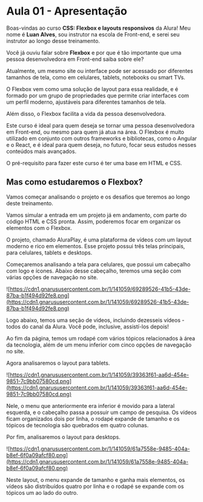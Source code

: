 # Aula 01 - Apresentação

Boas-vindas ao curso **CSS: Flexbox e layouts responsivos** da Alura! Meu nome é **Luan Alves**, sou instrutor na escola de Front-end, e serei seu instrutor ao longo desse treinamento.

Você já ouviu falar sobre **Flexbox** e por que é tão importante que uma pessoa desenvolvedora em Front-end saiba sobre ele?

Atualmente, um mesmo site ou interface pode ser acessado por diferentes tamanhos de tela, como em celulares, tablets, notebooks ou smart TVs.

O Flexbox vem como uma solução de layout para essa realidade, e é formado por um grupo de propriedades que permite criar interfaces com um perfil moderno, ajustáveis para diferentes tamanhos de tela.

Além disso, o Flexbox facilita a vida da pessoa desenvolvedora.

Este curso é ideal para quem deseja se tornar uma pessoa desenvolvedora em Front-end, ou mesmo para quem já atua na área. O Flexbox é muito utilizado em conjunto com outros frameworks e bibliotecas, como o Angular e o React, e é ideal para quem deseja, no futuro, focar seus estudos nesses conteúdos mais avançados.

O pré-requisito para fazer este curso é ter uma base em HTML e CSS.

## **Mas como estudaremos o Flexbox?**

Vamos começar analisando o projeto e os desafios que teremos ao longo deste treinamento.

Vamos simular a entrada em um projeto já em andamento, com parte do código HTML e CSS pronta. Assim, poderemos focar em organizar os elementos com o Flexbox.

O projeto, chamado AluraPlay, é uma plataforma de vídeos com um layout moderno e rico em elementos. Esse projeto possui três telas principais, para celulares, tablets e desktops.

Começaremos analisando a tela para celulares, que possui um cabeçalho com logo e ícones. Abaixo desse cabeçalho, teremos uma seção com várias opções de navegação no site.

![https://cdn1.gnarususercontent.com.br/1/141059/69289526-41b5-43de-87ba-b1f494d92fe8.png](https://cdn1.gnarususercontent.com.br/1/141059/69289526-41b5-43de-87ba-b1f494d92fe8.png)

Logo abaixo, temos uma seção de vídeos, incluindo dezesseis vídeos - todos do canal da Alura. Você pode, inclusive, assistí-los depois!

Ao fim da página, temos um rodapé com vários tópicos relacionados à área da tecnologia, além de um menu inferior com cinco opções de navegação no site.

Agora analisaremos o layout para tablets.

![https://cdn1.gnarususercontent.com.br/1/141059/39363f61-aa6d-454e-9851-7c9bb07580cd.png](https://cdn1.gnarususercontent.com.br/1/141059/39363f61-aa6d-454e-9851-7c9bb07580cd.png)

Nele, o menu que anteriormente era inferior é movido para a lateral esquerda, e o cabeçalho passa a possuir um campo de pesquisa. Os vídeos ficam organizados dois por linha, o rodapé expande de tamanho e os tópicos de tecnologia são quebrados em quatro colunas.

Por fim, analisaremos o layout para desktops.

![https://cdn1.gnarususercontent.com.br/1/141059/61a7558e-9485-404a-b8ef-6f0a09afcf80.png](https://cdn1.gnarususercontent.com.br/1/141059/61a7558e-9485-404a-b8ef-6f0a09afcf80.png)

Neste layout, o menu expande de tamanho e ganha mais elementos, os vídeos são distribuídos quatro por linha e o rodapé se expande com os tópicos um ao lado do outro.